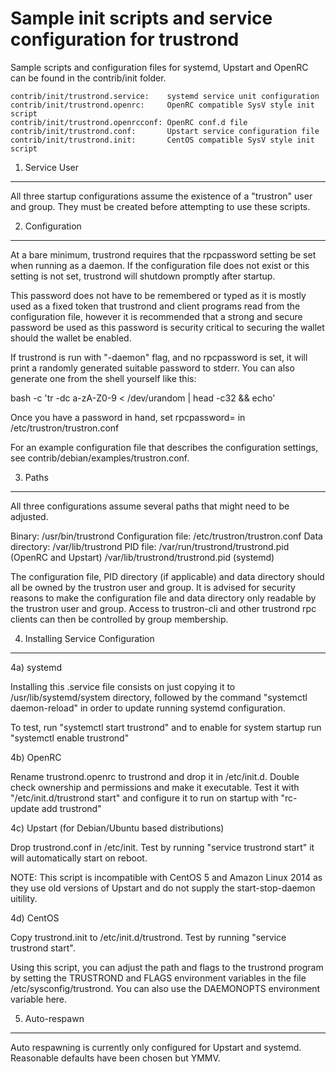 Sample init scripts and service configuration for trustrond
==========================================================

Sample scripts and configuration files for systemd, Upstart and OpenRC
can be found in the contrib/init folder.

    contrib/init/trustrond.service:    systemd service unit configuration
    contrib/init/trustrond.openrc:     OpenRC compatible SysV style init script
    contrib/init/trustrond.openrcconf: OpenRC conf.d file
    contrib/init/trustrond.conf:       Upstart service configuration file
    contrib/init/trustrond.init:       CentOS compatible SysV style init script

1. Service User
---------------------------------

All three startup configurations assume the existence of a "trustron" user
and group.  They must be created before attempting to use these scripts.

2. Configuration
---------------------------------

At a bare minimum, trustrond requires that the rpcpassword setting be set
when running as a daemon.  If the configuration file does not exist or this
setting is not set, trustrond will shutdown promptly after startup.

This password does not have to be remembered or typed as it is mostly used
as a fixed token that trustrond and client programs read from the configuration
file, however it is recommended that a strong and secure password be used
as this password is security critical to securing the wallet should the
wallet be enabled.

If trustrond is run with "-daemon" flag, and no rpcpassword is set, it will
print a randomly generated suitable password to stderr.  You can also
generate one from the shell yourself like this:

bash -c 'tr -dc a-zA-Z0-9 < /dev/urandom | head -c32 && echo'

Once you have a password in hand, set rpcpassword= in /etc/trustron/trustron.conf

For an example configuration file that describes the configuration settings,
see contrib/debian/examples/trustron.conf.

3. Paths
---------------------------------

All three configurations assume several paths that might need to be adjusted.

Binary:              /usr/bin/trustrond
Configuration file:  /etc/trustron/trustron.conf
Data directory:      /var/lib/trustrond
PID file:            /var/run/trustrond/trustrond.pid (OpenRC and Upstart)
                     /var/lib/trustrond/trustrond.pid (systemd)

The configuration file, PID directory (if applicable) and data directory
should all be owned by the trustron user and group.  It is advised for security
reasons to make the configuration file and data directory only readable by the
trustron user and group.  Access to trustron-cli and other trustrond rpc clients
can then be controlled by group membership.

4. Installing Service Configuration
-----------------------------------

4a) systemd

Installing this .service file consists on just copying it to
/usr/lib/systemd/system directory, followed by the command
"systemctl daemon-reload" in order to update running systemd configuration.

To test, run "systemctl start trustrond" and to enable for system startup run
"systemctl enable trustrond"

4b) OpenRC

Rename trustrond.openrc to trustrond and drop it in /etc/init.d.  Double
check ownership and permissions and make it executable.  Test it with
"/etc/init.d/trustrond start" and configure it to run on startup with
"rc-update add trustrond"

4c) Upstart (for Debian/Ubuntu based distributions)

Drop trustrond.conf in /etc/init.  Test by running "service trustrond start"
it will automatically start on reboot.

NOTE: This script is incompatible with CentOS 5 and Amazon Linux 2014 as they
use old versions of Upstart and do not supply the start-stop-daemon uitility.

4d) CentOS

Copy trustrond.init to /etc/init.d/trustrond. Test by running "service trustrond start".

Using this script, you can adjust the path and flags to the trustrond program by
setting the TRUSTROND and FLAGS environment variables in the file
/etc/sysconfig/trustrond. You can also use the DAEMONOPTS environment variable here.

5. Auto-respawn
-----------------------------------

Auto respawning is currently only configured for Upstart and systemd.
Reasonable defaults have been chosen but YMMV.
